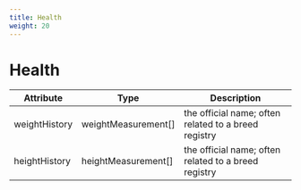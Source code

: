 ```yaml
---
title: Health
weight: 20
---
```


# Health

Attribute       | Type                  | Description
---------       | -------               | -----------
weightHistory   | weightMeasurement[]    | the official name; often related to a breed registry
heightHistory   | heightMeasurement[]    | the official name; often related to a breed registry
